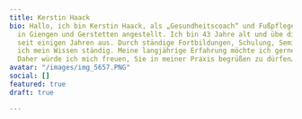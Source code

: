 ```yaml
---
title: Kerstin Haack
bio: Hallo, ich bin Kerstin Haack, als „Gesundheitscoach“ und Fußpflegerin im Gesundheitshaus
  in Giengen und Gerstetten angestellt. Ich bin 43 Jahre alt und übe diesen Beruf
  seit einigen Jahren aus. Durch ständige Fortbildungen, Schulung, Seminare erweitere
  ich mein Wissen ständig. Meine langjährige Erfahrung möchte ich gerne weitergeben.
  Daher würde ich mich freuen, Sie in meiner Praxis begrüßen zu dürfen….
avatar: "/images/img_5657.PNG"
social: []
featured: true
draft: true

---
```

